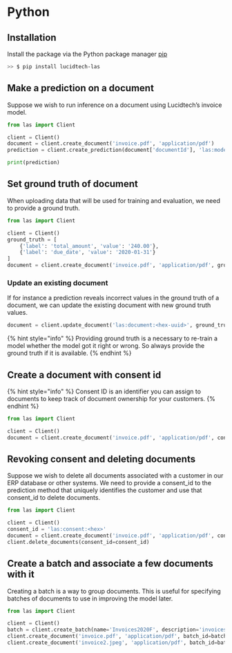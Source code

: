 # Python

## Installation

Install the package via the Python package manager [pip](https://pip.pypa.io/en/stable/)

```bash
>> $ pip install lucidtech-las
```

## Make a prediction on a document

Suppose we wish to run inference on a document using Lucidtech’s invoice model.

```python
from las import Client

client = Client()
document = client.create_document('invoice.pdf', 'application/pdf')
prediction = client.create_prediction(document['documentId'], 'las:model:<hex>')

print(prediction)
```

## Set ground truth of document

When uploading data that will be used for training and evaluation, we need to provide a ground truth.
```python
from las import Client

client = Client()
ground_truth = [
    {'label': 'total_amount', 'value': '240.00'},
    {'label': 'due_date', 'value': '2020-01-31'}
]
document = client.create_document('invoice.pdf', 'application/pdf', ground_truth=ground_truth)
```

### Update an existing document
If for instance a prediction reveals incorrect values in the ground truth of a document, 
we can update the existing document with new ground truth values.
```python
document = client.update_document('las:document:<hex-uuid>', ground_truth=ground_truth)
```

{% hint style="info" %}
Providing ground truth is a necessary to re-train a model whether the model got it right or wrong. So always provide 
the ground truth if it is available.
{% endhint %}

## Create a document with consent id

{% hint style="info" %}
Consent ID is an identifier you can assign to documents to keep track of document ownership for your customers.
{% endhint %}

```python
from las import Client

client = Client()
document = client.create_document('invoice.pdf', 'application/pdf', consent_id='las:consent:<hex>')
```

## Revoking consent and deleting documents

Suppose we wish to delete all documents associated with a customer in our ERP database or other systems. We need to provide a consent\_id to the prediction method that uniquely identifies the customer and use that consent\_id to delete documents.

```python
from las import Client

client = Client()
consent_id = 'las:consent:<hex>'
document = client.create_document('invoice.pdf', 'application/pdf', consent_id=consent_id)
client.delete_documents(consent_id=consent_id)
```

## Create a batch and associate a few documents with it

Creating a batch is a way to group documents. This is useful for specifying batches of documents to use in improving the
model later.

```python
from las import Client

client = Client()
batch = client.create_batch(name='Invoices2020F', description='invoices from fall 2020')
client.create_document('invoice.pdf', 'application/pdf', batch_id=batch['batchId'])
client.create_document('invoice2.jpeg', 'application/pdf', batch_id=batch['batchId'])
```

